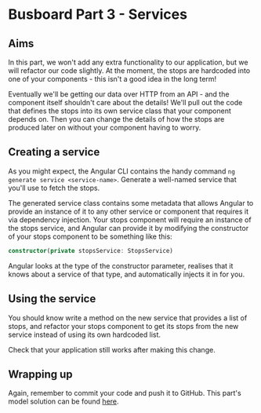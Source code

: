 # Busboard Part 3 - Services

## Aims

In this part, we won't add any extra functionality to our application, but we will refactor our code slightly. At the moment, the stops are hardcoded into one of your components - this isn't a good idea in the long term!

Eventually we'll be getting our data over HTTP from an API - and the component itself shouldn't care about the details! We'll pull out the code that defines the stops into its own service class that your component depends on. Then you can change the details of how the stops are produced later on without your component having to worry.

## Creating a service

As you might expect, the Angular CLI contains the handy command `ng generate service <service-name>`. Generate a well-named service that you'll use to fetch the stops.

The generated service class contains some metadata that allows Angular to provide an instance of it to any other service or component that requires it via dependency injection. Your stops component will require an instance of the stops service, and Angular can provide it by modifying the constructor of your stops component to be something like this:

```typescript
constructor(private stopsService: StopsService)
```

Angular looks at the type of the constructor parameter, realises that it knows about a service of that type, and automatically injects it in for you.

## Using the service

You should know write a method on the new service that provides a list of stops, and refactor your stops component to get its stops from the new service instead of using its own hardcoded list.

Check that your application still works after making this change.

## Wrapping up

Again, remember to commit your code and push it to GitHub. This part's model solution can be found [here](https://github.com/scl-softwire/angular-training/tree/part3/busboard).